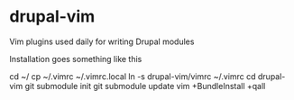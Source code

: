 drupal-vim
==========

Vim plugins used daily for writing Drupal modules

Installation goes something like this

cd ~/
cp ~/.vimrc ~/.vimrc.local
ln -s drupal-vim/vimrc ~/.vimrc
cd drupal-vim
git submodule init
git submodule update
vim +BundleInstall +qall
